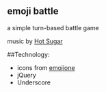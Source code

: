 ## emoji battle

a simple turn-based battle game

music by [Hot Sugar](https://hotsugar.bandcamp.com/album/seductive-nightmares-1)

##Technology:
- icons from [emojione](https://emoji.codes)
- jQuery
- Underscore
